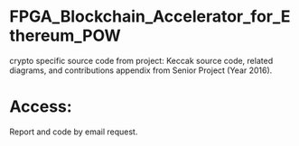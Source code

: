 # FPGA_Blockchain_Accelerator_for_Ethereum_POW
crypto specific source code from project: Keccak source code, related diagrams, and contributions appendix from Senior Project (Year 2016).

# Access:
Report and code by email request.

